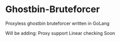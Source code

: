 # Ghostbin-Bruteforcer
Proxyless ghostbin bruteforcer written in GoLang


Will be adding:
  Proxy support
  Linear checking 
Soon
